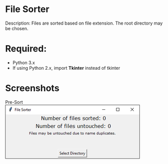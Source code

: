 # File Sorter
Description: Files are sorted based on file extension. The root directory may be chosen.

# Required:
- Python 3.x
- If using Python 2.x, import <b>Tkinter</b> instead of tkinter

# Screenshots
Pre-Sort <br>
![Image of pre-sort](https://github.com/Voozio/Images/blob/master/File%20Sorter/pre-sort.png?raw=true)
